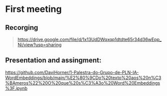 # First meeting

## Recorging
> https://drive.google.com/file/d/1x13UdDWqxqp1dtdte65r34d36wEpp_Ni/view?usp=sharing

## Presentation and assingment:
https://github.com/DaviHorner/1-Palestra-do-Grupo-de-PLN-IA-WordEmbeddings/blob/main/%E2%80%9CDo%20texto%20aos%20n%C3%BAmeros%22%20O%20que%20s%C3%A3o%20Word%20Embeddings%3F.ipynb

